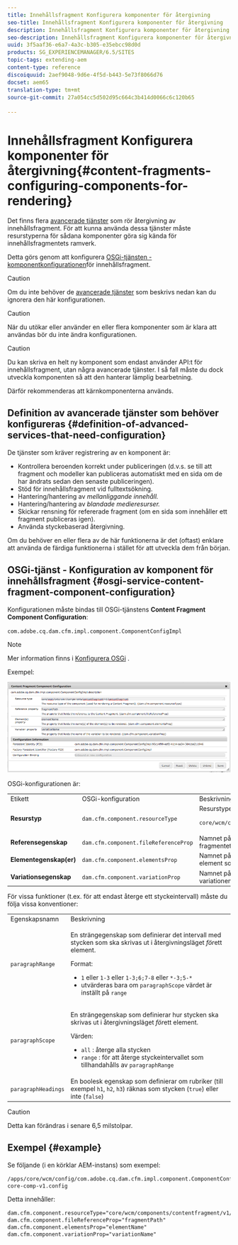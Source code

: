 ```yaml
---
title: Innehållsfragment Konfigurera komponenter för återgivning
seo-title: Innehållsfragment Konfigurera komponenter för återgivning
description: Innehållsfragment Konfigurera komponenter för återgivning
seo-description: Innehållsfragment Konfigurera komponenter för återgivning
uuid: 3f5aaf36-e6a7-4a3c-b305-e35ebcc98d0d
products: SG_EXPERIENCEMANAGER/6.5/SITES
topic-tags: extending-aem
content-type: reference
discoiquuid: 2aef9048-9d6e-4f5d-b443-5e73f8066d76
docset: aem65
translation-type: tm+mt
source-git-commit: 27a054cc5d502d95c664c3b414d0066c6c120b65

---
```



# Innehållsfragment Konfigurera komponenter för återgivning{#content-fragments-configuring-components-for-rendering}

Det finns flera [avancerade tjänster](/help/sites-developing/content-fragments-config-components-rendering.md#definition-of-advanced-services-that-need-configuration) som rör återgivning av innehållsfragment. För att kunna använda dessa tjänster måste resurstyperna för sådana komponenter göra sig kända för innehållsfragmentets ramverk.

Detta görs genom att konfigurera [OSGi-tjänsten - komponentkonfigurationen](#osgi-service-content-fragment-component-configuration)för innehållsfragment.

>[!CAUTION]
>
>Om du inte behöver de [avancerade tjänster](/help/sites-developing/content-fragments-config-components-rendering.md#definition-of-advanced-services-that-need-configuration) som beskrivs nedan kan du ignorera den här konfigurationen.

>[!CAUTION]
>
>När du utökar eller använder en eller flera komponenter som är klara att användas bör du inte ändra konfigurationen.

>[!CAUTION]
>
>Du kan skriva en helt ny komponent som endast använder API:t för innehållsfragment, utan några avancerade tjänster. I så fall måste du dock utveckla komponenten så att den hanterar lämplig bearbetning.
>
>Därför rekommenderas att kärnkomponenterna används.

## Definition av avancerade tjänster som behöver konfigureras {#definition-of-advanced-services-that-need-configuration}

De tjänster som kräver registrering av en komponent är:

* Kontrollera beroenden korrekt under publiceringen (d.v.s. se till att fragment och modeller kan publiceras automatiskt med en sida om de har ändrats sedan den senaste publiceringen).
* Stöd för innehållsfragment vid fulltextsökning.
* Hantering/hantering av *mellanliggande innehåll.*
* Hantering/hantering av *blandade medieresurser.*
* Skickar rensning för refererade fragment (om en sida som innehåller ett fragment publiceras igen).
* Använda styckebaserad återgivning.

Om du behöver en eller flera av de här funktionerna är det (oftast) enklare att använda de färdiga funktionerna i stället för att utveckla dem från början.

## OSGi-tjänst - Konfiguration av komponent för innehållsfragment {#osgi-service-content-fragment-component-configuration}

Konfigurationen måste bindas till OSGi-tjänstens **Content Fragment Component Configuration**:

`com.adobe.cq.dam.cfm.impl.component.ComponentConfigImpl`

>[!NOTE]
>
>Mer information finns i [Konfigurera OSGi](/help/sites-deploying/configuring-osgi.md) .

Exempel:

![cfm-01](assets/cfm-01.png)

OSGi-konfigurationen är:

<table>
 <tbody>
  <tr>
   <td>Etikett</td>
   <td>OSGi-konfiguration<br /> </td>
   <td>Beskrivning</td>
  </tr>
  <tr>
   <td><strong>Resurstyp</strong></td>
   <td><code>dam.cfm.component.resourceType</code></td>
   <td>Resurstypen som ska registreras.t.ex. <br /> <p><span class="cmp-examples-demo__property-value"><code>core/wcm/components/contentfragment/v1/contentfragment</code></code></p> </td>
  </tr>
  <tr>
   <td><strong>Referensegenskap</strong></td>
   <td><code>dam.cfm.component.fileReferenceProp</code></td>
   <td>Namnet på den egenskap som innehåller referensen till fragmentet. t.ex. <code>fragmentPath</code> eller <code>fileReference</code></td>
  </tr>
  <tr>
   <td><strong>Elementegenskap(er)</strong></td>
   <td><code>dam.cfm.component.elementsProp</code></td>
   <td>Namnet på den egenskap som innehåller namnen på de element som ska återges.t.ex.<code>elementName</code></td>
  </tr>
  <tr>
   <td><strong>Variationsegenskap</strong><br /> </td>
   <td><code>dam.cfm.component.variationProp</code></td>
   <td>Namnet på den egenskap som innehåller namnet på variationen som ska återges.t.ex.<code>variationName</code></td>
  </tr>
 </tbody>
</table>

För vissa funktioner (t.ex. för att endast återge ett styckeintervall) måste du följa vissa konventioner:

<table>
 <tbody>
  <tr>
   <td>Egenskapsnamn</td>
   <td>Beskrivning</td>
  </tr>
  <tr>
   <td><code>paragraphRange</code></td>
   <td><p>En strängegenskap som definierar det intervall med stycken som ska skrivas ut i återgivningsläget <em>för</em>ett element.</p> <p>Format:</p>
    <ul>
     <li><code>1</code> eller <code>1-3</code> eller <code>1-3;6;7-8</code> eller <code>*-3;5-*</code></li>
     <li>utvärderas bara om <code>paragraphScope</code> värdet är inställt på <code>range</code></li>
    </ul> </td>
  </tr>
  <tr>
   <td><code>paragraphScope</code></td>
   <td><p>En strängegenskap som definierar hur stycken ska skrivas ut i återgivningsläget <em>för</em>ett element.</p> <p>Värden:</p>
    <ul>
     <li><code>all</code> : återge alla stycken</li>
     <li><code>range</code> : för att återge styckeintervallet som tillhandahålls av <code>paragraphRange</code></li>
    </ul> </td>
  </tr>
  <tr>
   <td><code>paragraphHeadings</code></td>
   <td>En boolesk egenskap som definierar om rubriker (till exempel <code>h1</code>, <code>h2</code>, <code>h3</code>) räknas som stycken (<code>true</code>) eller inte (<code>false</code>)</td>
  </tr>
 </tbody>
</table>

>[!CAUTION]
>
>Detta kan förändras i senare 6,5 milstolpar.

## Exempel {#example}

Se följande (i en körklar AEM-instans) som exempel:

```
/apps/core/wcm/config/com.adobe.cq.dam.cfm.impl.component.ComponentConfigImpl-core-comp-v1.config
```

Detta innehåller:

```
dam.cfm.component.resourceType="core/wcm/components/contentfragment/v1/contentfragment"
dam.cfm.component.fileReferenceProp="fragmentPath"
dam.cfm.component.elementsProp="elementName"
dam.cfm.component.variationProp="variationName"
```

